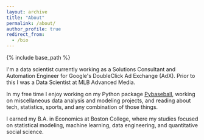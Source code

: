 ```yaml
---
layout: archive
title: "About"
permalink: /about/
author_profile: true
redirect_from:
  - /bio
---
```


{% include base_path %}

I'm a data scientist currently working as a Solutions Consultant and Automation Engineer for Google's DoubleClick Ad Exchange (AdX). Prior to this I was a Data Scientist at MLB Advanced Media. 

In my free time I enjoy working on my Python package [Pybaseball](https://github.com/jldbc/pybaseball), working on miscellaneous data analysis and modeling projects, and reading about tech, statistics, sports, and any combination of those things. 

I earned my B.A. in Economics at Boston College, where my studies focused on statistical modeling, machine learning, data engineering, and quantitative social science. 


[comment]: <> (I'm a data scientist currently working as a Bussiness Analyst on BuzzFeed's Data Science Team. Prior to this I was a Solutions Consultant and Automation Engineer at Google and a Data Scientist at MLB Advanced Media. \n In my free time I enjoy working on my Python package Pybaseballhttps://github.com/jldbc/pybaseball, orking on miscellaneous data analysis and modeling projects, and reading about tech, statistics, sports, and any combination of those things. \n I earned my B.A. in Economics at Boston College, where my studies focused on statistical modeling, machine learning, data engineering, and quantitative social science. TODO - ADD ANALYTICS TO THIS)
